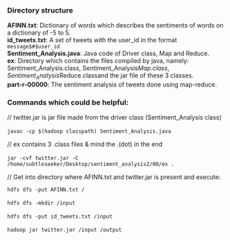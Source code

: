 ### Directory structure
**AFINN.txt**: Dictionary of words which describes the sentiments of words on a dictionary of -5 to 5.  
**id_tweets.txt**: A set of tweets with the user_id in the format `message$#$user_id`  
**Sentiment_Analysis.java**: Java code of Driver class, Map and Reduce.  
**ex**: Directory which contains the files compiled by java, namely: Sentiment_Analysis.class, Sentiment_Analysis$Map.class, Sentiment_Analysis$Reduce.classand the jar file of these 3 classes.  
**part-r-00000**: The sentiment analysis of tweets done using map-reduce.  

### Commands which could be helpful:
// twitter.jar is jar file made from the driver class (Sentiment_Analysis class)<br/>    
`javac -cp $(hadoop classpath) Sentiment_Analysis.java` <br/>    

// ex contains 3 .class files & mind the .(dot) in the end <br/>    
`jar -cvf twitter.jar -C /home/subtleseeker/Desktop/sentiment_analysis2/00/ex .` <br/>    


// Get into directory where AFINN.txt and twitter.jar is present and execute:

`hdfs dfs -put AFINN.txt /`   <br/>      
`hdfs dfs -mkdir /input`    <br/>    
`hdfs dfs -put id_tweets.txt /input`<br/>    
`hadoop jar twitter.jar /input /output`<br/>    

